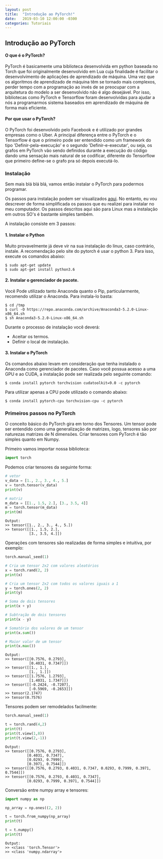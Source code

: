 ```yaml
---
layout: post
title:  "Introdução ao PyTorch!"
date:   2019-03-10 12:00:00 -0300
categories: Tutoriais
---
```


## Introdução ao PyTorch

#### O que é o PyTorch?

PyTorch é basicamente uma biblioteca desenvolvida em python baseada no Torch que foi originalmente desenvolvido em Lua cuja finalidade é facilitar o desenvolvimento de aplicações de aprendizado de máquina. Uma vez que os algoritmos de aprendizado de máquina têm se tornado mais complexos, perder tempo com a programação ao invés de se preocupar com a arquitetura do modelo a ser desenvolvido não é algo desejável. Por isso, bibliotecas como PyTorch e Tensorflow foram desenvolvidas para ajudar a nós a programarmos sistema baseados em aprendizado de máquina de forma mais eficiente.

#### Por que usar o PyTorch?

O PyTorch foi desenvolvido pelo Facebook e é utilizado por grandes empresas como o Uber. A principal diferença entre o PyTorch e o Tensorflow é que o primeiro pode ser entendido como um framework do tipo 'Definir-pela-execução' e o segundo 'Definir-e-executar', ou seja, os grafos em PyTorch vão sendo definidos durante a execução do código dando uma sensação mais natural de se codificar, diferente do Tensorflow que primeiro define-se o grafo pra só depois executá-lo.

### Instalação

Sem mais blá blá blá, vamos então instalar o PyTorch para podermos programar.

Os passos para instalação podem ser visualizados [aqui](https://pytorch.org/get-started). No entanto, eu vou descrever de forma simplificada os passos que eu realizei para instalar no meu computador. Os passos descritos aqui são para Linux mas a instalação em outros SO's é bastante simples também.

A instalação consiste em 3 passos:

#### 1. Instalar o Python

Muito provavelmente já deve vir na sua instalação do linux, caso contrário, instale. A recomendação pelo site do pytorch é usar o python 3. Para isso, execute os comandos abaixo:

```
$ sudo apt-get update
$ sudo apt-get install python3.6
```

#### 2. Instalar o gerenciador de pacote.

Você Pode utilizado tanto Anaconda quanto o Pip, particularmente, recomendo utilizar o Anaconda. Para instala-lo basta:

```
$ cd /tmp
$ curl -O https://repo.anaconda.com/archive/Anaconda3-5.2.0-Linux-x86_64.sh
$ sh Anaconda3-5.2.0-Linux-x86_64.sh
```

Durante o processo de instalação você deverá:
- Aceitar os termos.
- Definir o local de instalação.

#### 3. Instalar o PyTorch

Os comandos abaixo levam em consideração que tenha instalado o Anaconda como gerenciador de pacotes. Caso você possua acesso a uma GPU e ao CUDA, a instalação pode ser realizada pelo seguinte comando:

```
$ conda install pytorch torchvision cudatoolkit=9.0 -c pytorch
```

Para utilizar apenas a CPU pode utilizado o comando abaixo:

```
$ conda install pytorch-cpu torchvision-cpu -c pytorch
```

### Primeiros passos no PyTorch

O conceito básico do PyTorch gira em torno dos Tensores. Um tensor pode ser entendido como uma generalização de matrizes, logo, tensores são por naturezas matrizes de N dimensões. Criar tensores com PyTorch é tão simples quanto em Numpy.

Primeiro vamos importar nossa biblioteca:

```python
import torch
```

Podemos criar tensores da seguinte forma:

```python
# vetor
v_data = [1., 2., 3., 4., 5.]
v = torch.tensor(v_data)
print(v)

# matriz
m_data = [[1., 1.5, 2.], [3., 3.5, 4]]
m = torch.tensor(m_data)
print(m)
```
```
Output:
>> tensor([1., 2., 3., 4., 5.])
>> tensor([[1., 1.5, 2.],
           [3., 3.5, 4.]])
```

Operações com tensores são realizadas de forma simples e intuitiva, por exemplo:

```python
torch.manual_seed(1)

# Cria um tensor 2x2 com valores aleatórios
x = torch.rand(2, 2)
print(x)

# Cria um tensor 2x2 com todos os valores iguais a 1
y = torch.ones(2, 2)
print(y)

# Soma de dois tensores
print(x + y)

# Subtração de dois tensores
print(x - y)

# Somatório dos valores de um tensor
print(x.sum())

# Maior valor de um tensor
print(x.max())
```
```
Output:
>> tensor([[0.7576, 0.2793],
           [0.4031, 0.7347]])
>> tensor([[1., 1.],
           [1., 1.]])
>> tensor([[1.7576, 1.2793],
           [1.4031, 1.7347]])
>> tensor([[-0.2424, -0.7207],
           [-0.5969, -0.2653]])
>> tensor(2.1747)
>> tensor(0.7576)
```

Tensores podem ser remodelados facilmente:

```python
torch.manual_seed(1)

t = torch.rand(4,2)
print(t)
print(t.view(1,8))
print(t.view(2,-1))
```
```
Output:
>> tensor([[0.7576, 0.2793],
          [0.4031, 0.7347],
          [0.0293, 0.7999],
          [0.3971, 0.7544]])
>> tensor([[0.7576, 0.2793, 0.4031, 0.7347, 0.0293, 0.7999, 0.3971, 0.7544]])
>> tensor([[0.7576, 0.2793, 0.4031, 0.7347],
          [0.0293, 0.7999, 0.3971, 0.7544]])
```

Conversão entre numpy array e tensores:

```python
import numpy as np

np_array = np.ones((2, 2))

t = torch.from_numpy(np_array)
print(t)

t = t.numpy()
print(t)
```
```
Output:
>> <class 'torch.Tensor'>
>> <class 'numpy.ndarray'>
```